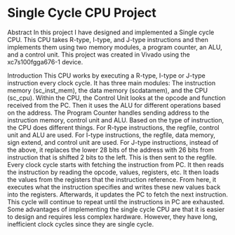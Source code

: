 # Single Cycle CPU Project
Abstract
In this project I have designed and implemented a Single cycle CPU. This CPU takes R-type, I-type, and J-type instructions and then implements them using two memory modules, a program counter, an ALU, and a control unit. This project was created in Vivado using the xc7s100fgga676-1 device. 

Introduction
This CPU works by executing a R-type, I-type or J-type instruction every clock cycle. It has three main modules: The instruction memory (sc_inst_mem), the data memory (scdatamem), and the CPU (sc_cpu). Within the CPU, the Control Unit looks at the opcode and function received from the PC. Then it uses the ALU for different operations based on the address. The Program Counter handles sending address to the instruction memory, control unit and ALU. 
Based on the type of instruction, the CPU does different things. For R-type instructions, the regfile, control unit and ALU are used. For I-type instructions, the regfile, data memory, sign extend, and control unit are used. For J-type instructions, instead of the above, it replaces the lower 28 bits of the address with 26 bits from instruction that is shifted 2 bits to the left. This is then sent to the regfile.
Every clock cycle starts with fetching the instruction from PC. It then reads the instruction by reading the opcode, values, registers, etc. It then loads the values from the registers that the instruction reference. From here, it executes what the instruction specifies and writes these new values back into the registers. Afterwards, it updates the PC to fetch the next instruction. This cycle will continue to repeat until the instructions in PC are exhausted.
Some advantages of implementing the single cycle CPU are that it is easier to design and requires less complex hardware. However, they have long, inefficient clock cycles since they are single cycle.

